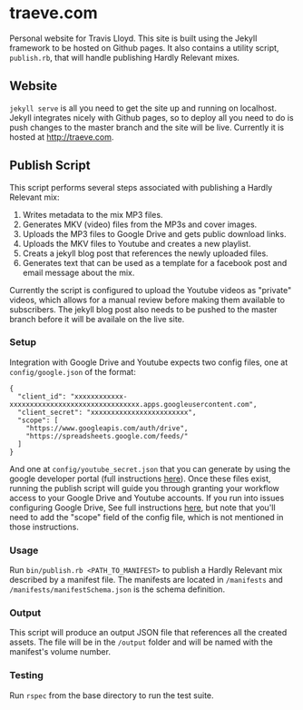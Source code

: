 # traeve.com

Personal website for Travis Lloyd.  This site is built using the Jekyll framework to be hosted on Github pages.  It also contains a utility script, `publish.rb`, that will handle publishing Hardly Relevant mixes.

## Website

`jekyll serve` is all you need to get the site up and running on localhost.  Jekyll integrates nicely with Github pages, so to deploy all you need to do is push changes to the master branch and the site will be live.  Currently it is hosted at http://traeve.com.

## Publish Script

This script performs several steps associated with publishing a Hardly Relevant mix:

1. Writes metadata to the mix MP3 files.
2. Generates MKV (video) files from the MP3s and cover images.
3. Uploads the MP3 files to Google Drive and gets public download links.
4. Uploads the MKV files to Youtube and creates a new playlist.
5. Creats a jekyll blog post that references the newly uploaded files. 
6. Generates text that can be used as a template for a facebook post and email message about the mix.

Currently the script is configured to upload the Youtube videos as "private" videos, which allows for a manual review before making them available to subscribers.  The jekyll blog post also needs to be pushed to the master branch before it will be availale on the live site.

### Setup

Integration with Google Drive and Youtube expects two config files, one at `config/google.json` of the format:
```
{
  "client_id": "xxxxxxxxxxxx-xxxxxxxxxxxxxxxxxxxxxxxxxxxxxxxx.apps.googleusercontent.com",
  "client_secret": "xxxxxxxxxxxxxxxxxxxxxxxx",
  "scope": [
    "https://www.googleapis.com/auth/drive",
    "https://spreadsheets.google.com/feeds/"
  ]
}
```
And one at `config/youtube_secret.json` that you can generate by using the google developer portal (full instructions [here](https://support.google.com/googleapi/answer/6158849)).  Once these files exist, running the publish script will guide you through granting your workflow access to your Google Drive and Youtube accounts.  If you run into issues configuring Google Drive, See full instructions [here](https://github.com/gimite/google-drive-ruby/blob/master/doc/authorization.md), but note that you'll need to add the "scope" field of the config file, which is not mentioned in those instructions. 

### Usage

Run `bin/publish.rb <PATH_TO_MANIFEST>` to publish a Hardly Relevant mix described by a manifest file. The manifests are located in `/manifests` and `/manifests/manifestSchema.json` is the schema definition.

### Output

This script will produce an output JSON file that references all the created assets.  The file will be in the `/output` folder and will be named with the manifest's volume number.

### Testing

Run `rspec` from the base directory to run the test suite.
